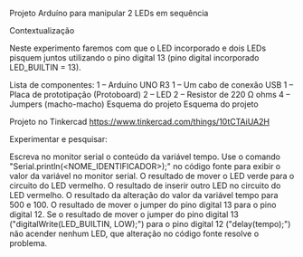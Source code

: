 Projeto Arduíno para manipular 2 LEDs em sequência

Contextualização

Neste experimento faremos com que o LED incorporado e dois LEDs pisquem juntos utilizando o pino digital 13 (pino digital incorporado LED_BUILTIN = 13).

Lista de componentes:
1 – Arduíno UNO R3
1 – Um cabo de conexão USB
1 – Placa de prototipação (Protoboard)
2 – LED
2 – Resistor de 220 Ω ohms
4 – Jumpers (macho-macho)
Esquema do projeto
Esquema do projeto

Projeto no Tinkercad
https://www.tinkercad.com/things/10tCTAiUA2H

Experimentar e pesquisar:

Escreva no monitor serial o conteúdo da variável tempo.
Use o comando "Serial.println(<NOME_IDENTIFICADOR>);" no código fonte para exibir o valor da variável no monitor serial.
O resultado de mover o LED verde para o circuito do LED vermelho.
O resultado de inserir outro LED no circuito do LED vermelho.
O resultado da alteração do valor da variável tempo para 500 e 100.
O resultado de mover o jumper do pino digital 13 para o pino digital 12.
Se o resultado de mover o jumper do pino digital 13 ("digitalWrite(LED_BUILTIN, LOW);") para o pino digital 12 ("delay(tempo);") não acender nenhum LED, que alteração no código fonte resolve o problema.
